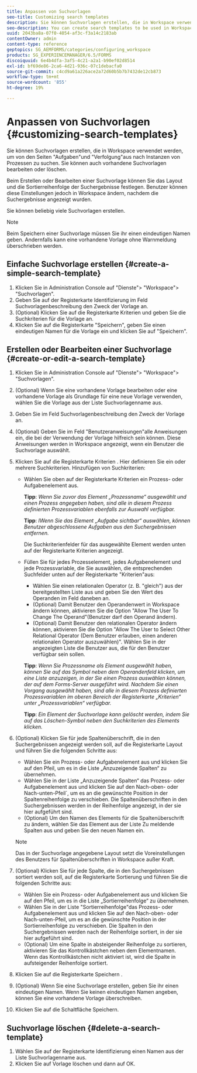 ```yaml
---
title: Anpassen von Suchvorlagen
seo-title: Customizing search templates
description: Sie können Suchvorlagen erstellen, die in Workspace verwendet werden, um von den Seiten "Aufgaben"und "Verfolgung"aus nach Instanzen von Prozessen zu suchen. Sie können auch vorhandene Suchvorlagen bearbeiten oder löschen.
seo-description: You can create search templates to be used in Workspace to search for instances of processes from the To Do and Tracking pages. You can also edit or delete existing search templates.
uuid: 2043ba8a-07f0-4054-af3c-f3a14c2183ab
contentOwner: admin
content-type: reference
geptopics: SG_AEMFORMS/categories/configuring_workspace
products: SG_EXPERIENCEMANAGER/6.5/FORMS
discoiquuid: 6e4b4dfa-3af5-4c21-a2a1-b90ef02d8514
exl-id: bf69de86-2ca6-4d21-936c-07c1debacfa0
source-git-commit: c4cd9a61a226ace2a72d60b5b7b7432de12cb873
workflow-type: tm+mt
source-wordcount: '855'
ht-degree: 19%

---
```


# Anpassen von Suchvorlagen {#customizing-search-templates}

Sie können Suchvorlagen erstellen, die in Workspace verwendet werden, um von den Seiten &quot;Aufgaben&quot;und &quot;Verfolgung&quot;aus nach Instanzen von Prozessen zu suchen. Sie können auch vorhandene Suchvorlagen bearbeiten oder löschen.

Beim Erstellen oder Bearbeiten einer Suchvorlage können Sie das Layout und die Sortierreihenfolge der Suchergebnisse festlegen. Benutzer können diese Einstellungen jedoch in Workspace ändern, nachdem die Suchergebnisse angezeigt wurden.

Sie können beliebig viele Suchvorlagen erstellen.

>[!NOTE]
>
>Beim Speichern einer Suchvorlage müssen Sie ihr einen eindeutigen Namen geben. Andernfalls kann eine vorhandene Vorlage ohne Warnmeldung überschrieben werden.

## Einfache Suchvorlage erstellen {#create-a-simple-search-template}

1. Klicken Sie in Administration Console auf &quot;Dienste&quot;> &quot;Workspace&quot;> &quot;Suchvorlagen&quot;.
1. Geben Sie auf der Registerkarte Identifizierung im Feld Suchvorlagenbeschreibung den Zweck der Vorlage an.
1. (Optional) Klicken Sie auf die Registerkarte Kriterien und geben Sie die Suchkriterien für die Vorlage an.
1. Klicken Sie auf die Registerkarte &quot;Speichern&quot;, geben Sie einen eindeutigen Namen für die Vorlage ein und klicken Sie auf &quot;Speichern&quot;.

## Erstellen oder Bearbeiten einer Suchvorlage {#create-or-edit-a-search-template}

1. Klicken Sie in Administration Console auf &quot;Dienste&quot;> &quot;Workspace&quot;> &quot;Suchvorlagen&quot;.
1. (Optional) Wenn Sie eine vorhandene Vorlage bearbeiten oder eine vorhandene Vorlage als Grundlage für eine neue Vorlage verwenden, wählen Sie die Vorlage aus der Liste Suchvorlagenname aus.
1. Geben Sie im Feld Suchvorlagenbeschreibung den Zweck der Vorlage an.
1. (Optional) Geben Sie im Feld &quot;Benutzeranweisungen&quot;alle Anweisungen ein, die bei der Verwendung der Vorlage hilfreich sein können. Diese Anweisungen werden in Workspace angezeigt, wenn ein Benutzer die Suchvorlage auswählt.
1. Klicken Sie auf die Registerkarte Kriterien . Hier definieren Sie ein oder mehrere Suchkriterien. Hinzufügen von Suchkriterien:

   * Wählen Sie oben auf der Registerkarte Kriterien ein Prozess- oder Aufgabenelement aus.

     **Tipp**: *Wenn Sie zuvor das Element „Prozessname“ ausgewählt und einen Prozess angegeben haben, sind alle in diesem Prozess definierten Prozessvariablen ebenfalls zur Auswahl verfügbar.*

     **Tipp**: *IWenn Sie das Element „Aufgabe sichtbar“ auswählen, können Benutzer abgeschlossene Aufgaben aus den Suchergebnissen entfernen.*

     Die Suchkriterienfelder für das ausgewählte Element werden unten auf der Registerkarte Kriterien angezeigt.

   * Füllen Sie für jedes Prozesselement, jedes Aufgabenelement und jede Prozessvariable, die Sie auswählen, die entsprechenden Suchfelder unten auf der Registerkarte &quot;Kriterien&quot;aus:

      * Wählen Sie einen relationalen Operator (z. B. &quot;gleich&quot;) aus der bereitgestellten Liste aus und geben Sie den Wert des Operanden im Feld daneben an.
      * (Optional) Damit Benutzer den Operandenwert in Workspace ändern können, aktivieren Sie die Option &quot;Allow The User To Change The Operand&quot;(Benutzer darf den Operand ändern).
      * (Optional) Damit Benutzer den relationalen Operator ändern können, aktivieren Sie die Option &quot;Allow The User to Select Other Relational Operator (Dem Benutzer erlauben, einen anderen relationalen Operator auszuwählen)&quot;. Wählen Sie in der angezeigten Liste die Benutzer aus, die für den Benutzer verfügbar sein sollen.

     **Tipp**: *Wenn Sie Prozessname als Element ausgewählt haben, können Sie auf das Symbol neben dem Operandenfeld klicken, um eine Liste anzuzeigen, in der Sie einen Prozess auswählen können, der auf dem Forms-Server ausgeführt wird. Nachdem Sie einen Vorgang ausgewählt haben, sind alle in diesem Prozess definierten Prozessvariablen im oberen Bereich der Registerkarte „Kriterien“ unter „Prozessvariablen“ verfügbar.*

     **Tipp**: *Ein Element der Suchvorlage kann gelöscht werden, indem Sie auf das Löschen-Symbol neben den Suchkriterien des Elements klicken.*

1. (Optional) Klicken Sie für jede Spaltenüberschrift, die in den Suchergebnissen angezeigt werden soll, auf die Registerkarte Layout und führen Sie die folgenden Schritte aus:

   * Wählen Sie ein Prozess- oder Aufgabenelement aus und klicken Sie auf den Pfeil, um es in die Liste „Anzuzeigende Spalten“ zu übernehmen.
   * Wählen Sie in der Liste „Anzuzeigende Spalten“ das Prozess- oder Aufgabenelement aus und klicken Sie auf den Nach-oben- oder Nach-unten-Pfeil´, um es an die gewünschte Position in der Spaltenreihenfolge zu verschieben. Die Spaltenüberschriften in den Suchergebnissen werden in der Reihenfolge angezeigt, in der sie hier aufgeführt sind.
   * (Optional) Um den Namen des Elements für die Spaltenüberschrift zu ändern, wählen Sie das Element aus der Liste Zu meldende Spalten aus und geben Sie den neuen Namen ein.

   >[!NOTE]
   >
   >Das in der Suchvorlage angegebene Layout setzt die Voreinstellungen des Benutzers für Spaltenüberschriften in Workspace außer Kraft.

1. (Optional) Klicken Sie für jede Spalte, die in den Suchergebnissen sortiert werden soll, auf die Registerkarte Sortierung und führen Sie die folgenden Schritte aus:

   * Wählen Sie ein Prozess- oder Aufgabenelement aus und klicken Sie auf den Pfeil, um es in die Liste „Sortierreihenfolge“ zu übernehmen.
   * Wählen Sie in der Liste &quot;Sortierreihenfolge&quot;das Prozess- oder Aufgabenelement aus und klicken Sie auf den Nach-oben- oder Nach-unten-Pfeil, um es an die gewünschte Position in der Sortierreihenfolge zu verschieben. Die Spalten in den Suchergebnissen werden nach der Reihenfolge sortiert, in der sie hier aufgeführt sind.
   * (Optional) Um eine Spalte in absteigender Reihenfolge zu sortieren, aktivieren Sie das Kontrollkästchen neben dem Elementnamen. Wenn das Kontrollkästchen nicht aktiviert ist, wird die Spalte in aufsteigender Reihenfolge sortiert.

1. Klicken Sie auf die Registerkarte Speichern .
1. (Optional) Wenn Sie eine Suchvorlage erstellen, geben Sie ihr einen eindeutigen Namen. Wenn Sie keinen eindeutigen Namen angeben, können Sie eine vorhandene Vorlage überschreiben.
1. Klicken Sie auf die Schaltfläche Speichern.

## Suchvorlage löschen {#delete-a-search-template}

1. Wählen Sie auf der Registerkarte Identifizierung einen Namen aus der Liste Suchvorlagenname aus.
1. Klicken Sie auf Vorlage löschen und dann auf OK.
